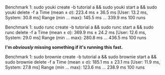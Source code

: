 
Benchmark 1: sudo youki create -b tutorial a && sudo youki start a && sudo youki delete -f a
  Time (mean ± σ):     223.4 ms ±  36.5 ms    [User: 13.2 ms, System: 30.8 ms]
  Range (min … max):   145.5 ms … 339.9 ms    100 runs

Benchmark 1: sudo runc create -b tutorial a && sudo runc start a && sudo runc delete -f a
  Time (mean ± σ):     369.9 ms ±  24.2 ms    [User: 12.6 ms, System: 29.0 ms]
  Range (min … max):   280.8 ms … 436.5 ms    100 runs


**I'm _obviously_ missing something if it's running this fast.**

Benchmark 1: sudo brownie create -b tutorial a && sudo brownie start a && sudo brownie delete -f a
  Time (mean ± σ):     185.1 ms ±  23.1 ms    [User: 11.9 ms, System: 27.8 ms]
  Range (min … max):   123.6 ms … 238.9 ms    100 runs
